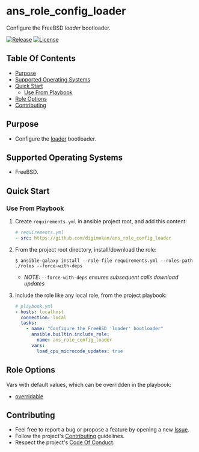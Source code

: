 # ans_role_config_loader

Configure the FreeBSD _loader_ bootloader.

[![Release](https://img.shields.io/github/release/digimokan/ans_role_config_loader.svg?label=release)](https://github.com/digimokan/ans_role_config_loader/releases/latest "Latest Release Notes")
[![License](https://img.shields.io/badge/license-MIT-blue.svg?label=license)](LICENSE.md "Project License")

## Table Of Contents

* [Purpose](#purpose)
* [Supported Operating Systems](#supported-operating-systems)
* [Quick Start](#quick-start)
    * [Use From Playbook](#use-from-playbook)
* [Role Options](#role-options)
* [Contributing](#contributing)

## Purpose

* Configure the [loader](https://docs.freebsd.org/en/books/handbook/boot/#boot-introduction) bootloader.

## Supported Operating Systems

* FreeBSD.

## Quick Start

### Use From Playbook

1. Create `requirements.yml` in ansible project root, and add this content:

   ```yaml
   # requirements.yml
   - src: https://github.com/digimokan/ans_role_config_loader
   ```

2. From the project root directory, install/download the role:

   ```shell
   $ ansible-galaxy install --role-file requirements.yml --roles-path ./roles --force-with-deps
   ```

   * _NOTE:_ `--force-with-deps` _ensures subsequent calls download updates_

3. Include the role like any local role, from the project playbook:

   ```yaml
   # playbook.yml
   - hosts: localhost
     connection: local
     tasks:
       - name: "Configure the FreeBSD 'loader' bootloader"
         ansible.builtin.include_role:
           name: ans_role_config_loader
         vars:
           load_cpu_microcode_updates: true
   ```

## Role Options

Vars with default values, which can be overridden in the playbook:

  * [overridable](../defaults/main/overridable/main.yml)

## Contributing

* Feel free to report a bug or propose a feature by opening a new
  [Issue](https://github.com/digimokan/ans_role_config_loader/issues).
* Follow the project's [Contributing](CONTRIBUTING.md) guidelines.
* Respect the project's [Code Of Conduct](CODE_OF_CONDUCT.md).

